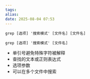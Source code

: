 ```yaml
---
tags: 
alias: 
date: 2025-08-04 07:53
---
```


```shell
grep [选项] '搜索模式' [文件名] [文件名]
```

```shell
grep [选项] '搜索模式' [文件名]
```

- 单引号避免特殊字符被解释
- 查找的文本或正则表达式
- 选项参数
- 可以在多个文件中搜索
